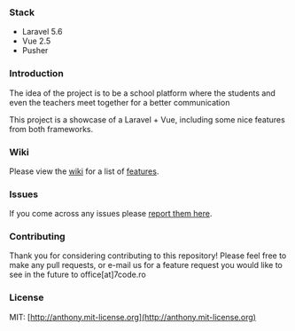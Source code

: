 ### Stack
* Laravel 5.6
* Vue 2.5
* Pusher

### Introduction
The idea of the project is to be a school platform where the students and even the teachers meet together for a better communication

This project is a showcase of a Laravel + Vue, including some nice features from both frameworks.

### Wiki

Please view the [wiki](https://github.com/7codeRO/hackathon-challange-accepted//wiki) for a list of [features](https://github.com/7codeRO/hackathon-challange-accepted/wiki#features).

### Issues

If you come across any issues please [report them here](https://github.com/7codeRO/hackathon-challange-accepted/issues).

### Contributing

Thank you for considering contributing to this repository! Please feel free to make any pull requests, or e-mail us for a feature request you would like to see in the future to office[at]7code.ro

### License

MIT: [http://anthony.mit-license.org](http://anthony.mit-license.org)
